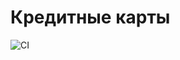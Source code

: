 # Кредитные карты

![CI](https://github.com/12FICUS12/CreditCard/actions/workflows/web.yml/badge.svg)